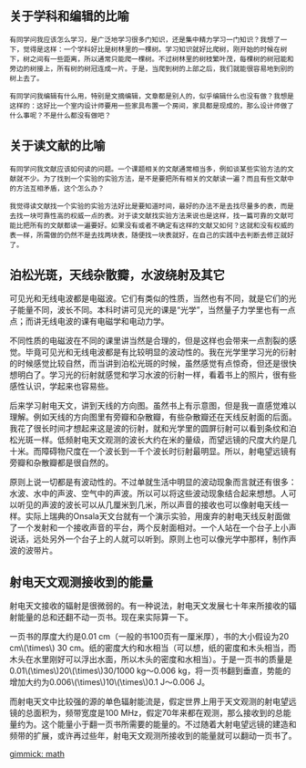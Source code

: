 
关于学科和编辑的比喻
--------------------

 
    有同学问我应该怎么学习，是广泛地学习很多门知识，还是集中精力学习一门知识？我想了一下，觉得是这样：一个学科好比是树林里的一棵树。学习知识就好比爬树，刚开始的时候在树下，树之间有一些距离，所以通常只能爬一棵树。不过树林里的树枝繁叶茂，每棵树的树冠能和旁边的树接上，所有树的树冠连成一片。于是，当爬到树的上部之后，我们就能很容易地到别的树上去了。

    有同学问我编辑有什么用，特别是文摘编辑，文章都是别人的，似乎编辑什么也没有做？我想是这样的：这好比一个室内设计师要用一些家具布置一个房间，家具都是现成的，那么设计师做了什么事呢？不是什么都没有做吧？

关于读文献的比喻
----------------

    有同学问我文献应该如何读的问题。一个课题相关的文献通常相当多，例如谈某些实验方法的文献就不少。为了找到一个实验的实验方法，是不是要把所有相关的文献读一遍？而且有些文献中的方法互相矛盾，这个怎么办？

    我觉得读文献找一个实验的实验方法好比是要知道时间，最好的办法不是去找尽量多的表，而是去找一块可靠性高的权威一点的表。对于读文献找实验方法来说也是这样，找一篇可靠的文献可能比把所有的文献都读一遍要好。如果没有或者不确定有这样的文献又如何？这就和没有权威的表一样，所需做的仍然不是去找两块表，随便找一块表就好，在自己的实践中去判断去修正就好了。

泊松光斑，天线杂散瓣，水波绕射及其它
------------------------------------

可见光和无线电波都是电磁波。它们有类似的性质，当然也有不同，就是它们的光子能量不同，波长不同。本科时讲可见光的课是“光学”，当然量子力学里也有一点点；而讲无线电波的课有电磁学和电动力学。

不同性质的电磁波在不同的课里讲当然是合理的，但是这样也会带来一点割裂的感觉。毕竟可见光和无线电波都是有比较明显的波动性的。我在光学里学习光的衍射的时候感觉比较自然，而当讲到泊松光斑的时候，虽然感觉有点惊奇，但还是很快想明白了。学习光的衍射就感觉和学习水波的衍射一样，看着书上的照片，很有些感性认识，学起来也容易些。

后来学习射电天文，讲到天线的方向图。虽然书上有示意图，但是我一直感觉难以理解。例如天线的方向图里有旁瓣和杂散瓣，有些杂散瓣还在天线反射面的后面。我花了很长时间才想起来这是波的衍射，就和光学里的圆屏衍射可以看到条纹和泊松光斑一样。低频射电天文观测的波长大约在米的量级，而望远镜的尺度大约是几十米。而障碍物尺度在一个波长到一千个波长时衍射最明显。所以，射电望远镜有旁瓣和杂散瓣都是很自然的。

原则上说一切都是有波动性的。不过单就生活中明显的波动现象而言就还有很多：水波、水中的声波、空气中的声波。所以可以将这些波动现象结合起来想想。人可以听见的声波的波长可以从几厘米到几米，所以声音的接收也可以像射电天线一样。实际上瑞典的Onsala天文台就有一个演示实验，用废弃的射电天线反射面做了一个发射和一个接收声音的平台，两个反射面相对。一个人站在一个台子上小声说话，远处另外一个台子上的人就可以听到。原则上也可以像光学中那样，制作声波的波带片。


射电天文观测接收到的能量
------------------------

射电天文接收的辐射是很微弱的。有一种说法，射电天文发展七十年来所接收的辐射能量的总和还翻不动一页书。现在来实际算一下。

一页书的厚度大约是0.01 cm（一般的书100页有一厘米厚），书的大小假设为20 cm\\(\times\\) 30 cm。纸的密度大约和水相当（可以想，纸的密度和木头相当，而木头在水里刚好可以浮出水面，所以木头的密度和水相当）。于是一页书的质量是0.01\\(\times\\)20\\(\times\\)30/1000 kg～0.006 kg，将一页书翻到垂直，势能的增加大约为0.006\\(\times\\)10\\(\times\\)0.1 J～0.006 J。

而射电天文中比较强的源的单色辐射能流是，假定世界上用于天文观测的射电望远镜的总面积为，频带宽度是100 MHz，假定70年来都在观测，那么接收到的总能量约为。这个能量小于翻一页书所需要的能量的。不过随着大射电望远镜的建造和频带的扩展，或许再过些年，射电天文观测所接收到的能量就可以翻动一页书了。 




[gimmick: math]()
